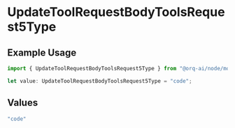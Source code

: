 # UpdateToolRequestBodyToolsRequest5Type

## Example Usage

```typescript
import { UpdateToolRequestBodyToolsRequest5Type } from "@orq-ai/node/models/operations";

let value: UpdateToolRequestBodyToolsRequest5Type = "code";
```

## Values

```typescript
"code"
```